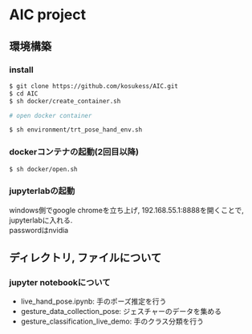 # AIC project

## 環境構築
### install
```bash
$ git clone https://github.com/kosukess/AIC.git
$ cd AIC
$ sh docker/create_container.sh

# open docker container

$ sh environment/trt_pose_hand_env.sh
```
  
### dockerコンテナの起動(2回目以降)
```bash
$ sh docker/open.sh
```
  
### jupyterlabの起動
windows側でgoogle chromeを立ち上げ, 192.168.55.1:8888を開くことで, jupyterlabに入れる.  
passwordはnvidia
  

## ディレクトリ, ファイルについて
### jupyter notebookについて
- live_hand_pose.ipynb: 手のポーズ推定を行う
- gesture_data_collection_pose: ジェスチャーのデータを集める
- gesture_classification_live_demo: 手のクラス分類を行う